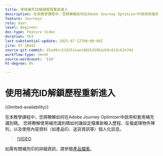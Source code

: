 ```yaml
---
title: 使用補充ID解鎖歷程重新進入
description: 在本教學課程中，您將瞭解如何在Adobe Journey Optimizer中啟用和套用補充識別碼。 您將瞭解使用補充識別碼如何讓設定檔重新輸入歷程、反複處理物件陣列，以及使用內容資料（如產品ID、送貨資訊等）個人化訊息。
feature: Journeys
role: User
level: Beginner
doc-type: Feature Video
duration: 553
last-substantial-update: 2025-07-12T00:00:00Z
jira: KT-18442
source-git-commit: 45a49cc53d251eae1802b2696a2b0c614c61b7dd
workflow-type: tm+mt
source-wordcount: '114'
ht-degree: 0%

---
```



# 使用補充ID解鎖歷程重新進入

{{limited-availability}}

在本教學課程中，您將瞭解如何在Adobe Journey Optimizer中啟用和套用補充識別碼。 您將瞭解使用補充識別碼如何讓設定檔重新輸入歷程、反複處理物件陣列，以及使用內容資料（如產品ID、送貨資訊等）個人化訊息。

>[!VIDEO](https://video.tv.adobe.com/v/3464792/?learn=on&enablevpops)

如需有關補充ID的詳細資訊，請參閱[產品檔案](https://experienceleague.adobe.com/en/docs/journey-optimizer/using/orchestrate-journeys/manage-journey/supplemental-identifier)。
